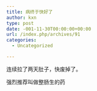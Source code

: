 ```yaml
---
title: 病终于快好了
author: kxn
type: post
date: -001-11-30T00:00:00+00:00
url: /index.php/archives/91
categories:
  - Uncategorized

---
```

连续拉了两天肚子，快废掉了。

强烈推荐叫做整肠生的药